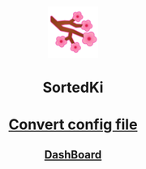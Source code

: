 <div align="center">
    <img width="100" src="https://raw.githubusercontent.com/Xenxia/SortedKi/master/assets/img/icon.png" />
    <h1 align="center">SortedKi</h1>
</div>

<div align="center">
    <h1><a href="https://xenxia.github.io/SortedTree/">Convert config file</a></h1>
</div>


<!-- <div align="center">
<details>
<summary><strong>Main Menu</strong></summary>
<br/>
<img width="450" heigth="350" src="https://raw.githubusercontent.com/Xenxia/SortedTree/master/assets/img/SortedTree_main.png" />
<div align="left">
<br/>
    
* 1 : Allows to launch the sorting
* 2 : Allows to clear the log area
* 3 : The log area
* 4 : Option menu
* 5 : Language of the system
* 6 : Software version (in red it is not up to date, you can click on it; in green the software is up to date)
<br/>
</div>
</details>
</div>

<div align="center">
<details>
<summary><strong>Option menu</strong></summary>
<br/>
<img width="450" heigth="350" src="https://raw.githubusercontent.com/Xenxia/SortedTree/master/assets/img/SortedTree_option.png" />
<div align="left">
<br/>

* 1 : Allows you to edit the config
* 2 : Allows you to export the config
* 3 : Allows you to import the config
* 4 : Moves all files in folders and subfolders to the root of the execution folder
* 5 : Delete the config file (to leave no trace of the software after use)
* 6 : Back to the main menu
</div>
</details>
</div>
    
<div align="center">
<details>
<summary><strong>Edit config menu</strong></summary>
<br/>
<img width="450" heigth="350" src="https://raw.githubusercontent.com/Xenxia/SortedTree/master/assets/img/SortedTree_config.png" />
<div align="left">
<br/>

* 1  : Rule area
* 2  : Add a rule
* 3  : Save rule edit
* 4  : Delete the rule
* 5  : Move the rule
* 6  : Deselect the rule
* 7  : Name of the rule
* 8  : Folder where the rule file will be stored
* 9  : File extension to sorted
* 10 : File or extension not to be sorted
* 11 : Sort the files that do not have a rule
* 12 : Save the configuration and return to the options menu
</div>

<strong>Selected rule</strong>
<br/>


<img width="450" heigth="350" src="https://raw.githubusercontent.com/Xenxia/SortedTree/master/assets/img/SortedTree_config_selected.png" />

</details>
</div> -->

<div align="center">
    <h2><a href="https://github.com/Xenxia/SortedTree/projects/1">DashBoard</a></h2>
</div>
